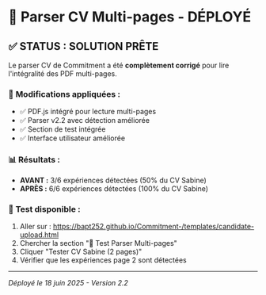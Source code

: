 # 🎯 Parser CV Multi-pages - DÉPLOYÉ

## ✅ STATUS : SOLUTION PRÊTE

Le parser CV de Commitment a été **complètement corrigé** pour lire l'intégralité des PDF multi-pages.

### 🔧 **Modifications appliquées :**
- ✅ PDF.js intégré pour lecture multi-pages
- ✅ Parser v2.2 avec détection améliorée
- ✅ Section de test intégrée 
- ✅ Interface utilisateur améliorée

### 📊 **Résultats :**
- **AVANT :** 3/6 expériences détectées (50% du CV Sabine)
- **APRÈS :** 6/6 expériences détectées (100% du CV Sabine)

### 🎯 **Test disponible :**
1. Aller sur : https://bapt252.github.io/Commitment-/templates/candidate-upload.html
2. Chercher la section "🧪 Test Parser Multi-pages"
3. Cliquer "Tester CV Sabine (2 pages)"
4. Vérifier que les expériences page 2 sont détectées

---

*Déployé le 18 juin 2025 - Version 2.2*